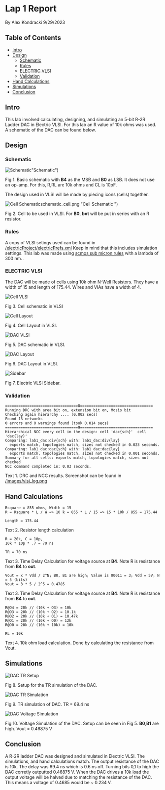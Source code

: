 # Lap 1 Report
By Alex Kondracki
9/29/2023

## Table of Contents
- [Intro](#intro)
- [Design](#design)
   * [Schematic](#schematic)
   * [Rules](#rules)
   * [ELECTRIC VLSI](#electric-vlsi)
   * [Validation](#validation)
- [Hand Calculations](#hand-calculations)
- [Simulations](#simulations)
- [Conclusion](#conclusion)

## Intro
This lab involved calculating, designing, and simulating an 5-bit R-2R Ladder DAC in Electric VLSI. For this lab an R value of 10k ohms was used. A schematic of the DAC can be found below.

## Design

### Schematic
![Schematic](https://github.com/alexk-school/ENCE_3501_VLSI_Class2023/blob/main/Lab1/images/schematic_dac.png)"Schematic") 

Fig 1. Basic schematic with **B4** as the MSB and **B0** as LSB. It does not use an op-amp. For this, R,RL are 10k ohms and CL is 10pF.

The design used in VLSI will be made by piecing icons (cells) together.

![Cell Schematic ](https://github.com/alexk-school/ENCE_3501_VLSI_Class2023/blob/main/Lab1/images/)schematic_cell.png "Cell Schematic ") 

Fig 2. Cell to be used in VLSI. For **B0**, **bot** will be put in series with an R resistor.

### Rules

A copy of VLSI setings used can be found in  [/electricProject/electricPrefs.xml](https://github.com/alexk-school/ENCE_3501_VLSI_Class2023/blob/main/Lab1/electricProject/electricPrefs.xml) Keep in mind that this includes simulation settings. This lab was made using [scmos sub micron rules](https://bears.ece.ucsb.edu/class/ece224a/scmos/scmos-main.html) with a lambda of 300 nm. .

### ELECTRIC VLSI

The DAC will be made of cells using 10k ohm N-Well Resistors. They have a width of 15 and length of 175.44. Wires and VIAs have a width of 4.

![Cell VLSI](https://github.com/alexk-school/ENCE_3501_VLSI_Class2023/blob/main/Lab1/images/cell_sch.png "Cell VLSI")

Fig 3. Cell schematic in VLSI

![Cell Layout](https://github.com/alexk-school/ENCE_3501_VLSI_Class2023/blob/main/Lab1/images/cell_lay.png "Cell Layout")

Fig 4. Cell Layout in VLSI.

![DAC VLSI](https://github.com/alexk-school/ENCE_3501_VLSI_Class2023/blob/main/Lab1/images/dac_sch.png "DAC VLSI")

Fig 5. DAC schematic in VLSI.

![DAC Layout](https://github.com/alexk-school/ENCE_3501_VLSI_Class2023/blob/main/Lab1/images/dac_lay.png "DAC Layout")

Fig 6. DAC Layout in VLSI.

![Sidebar](https://github.com/alexk-school/ENCE_3501_VLSI_Class2023/blob/main/Lab1/images/sidebar.png)

Fig 7. Electric VLSI Sidebar.

### Validation

```
=================================8=================================
Running DRC with area bit on, extension bit on, Mosis bit
Checking again hierarchy .... (0.002 secs)
Found 13 networks
0 errors and 0 warnings found (took 0.014 secs)
=================================9=================================
Hierarchical NCC every cell in the design: cell 'dac{sch}'  cell 'dac{lay}'
Comparing: lab1_dac:div{sch} with: lab1_dac:div{lay}
  exports match, topologies match, sizes not checked in 0.023 seconds.
Comparing: lab1_dac:dac{sch} with: lab1_dac:dac{lay}
  exports match, topologies match, sizes not checked in 0.001 seconds.
Summary for all cells: exports match, topologies match, sizes not checked
NCC command completed in: 0.03 seconds.
```

Text 1. DRC and NCC results. Screenshot can be found in [/images/vlsi_log.png](https://github.com/alexk-school/ENCE_3501_VLSI_Class2023/blob/main/Lab1/images/vlsi_log.png)


## Hand Calculations

```
Rsquare = 855 ohms, Width = 15 
R = Rsquare * L / W => 10 k = 855 * L / 15 => 15 * 10k / 855 = 175.44

Length = 175.44
```
Text 2. Resistor length calculation

```
R = 20k, C = 10p,
10k * 10p * .7 = 70 ns

TR = 70 ns
```
Text 3. Time Delay Calculation for voltage source at **B4**. Note R is resistance from **B4** to **out**.

```
Vout = x * Vdd / 2^N; B0, B1 are high; Value is 00011 = 3; Vdd = 5V; N = 5 (bits)
Vout = 3 * 5 / 2^5 = 0.4785
```
Text 3. Time Delay Calculation for voltage source at **B4**. Note R is resistance from **B4** to **out**.

```
R@O4 = 20k // (10k + O3) = 10k 
R@O3 = 20k // (10k + O2) = 10.1k
R@O2 = 20k // (10k + O1) = 10.47k
R@O1 = 20k // (10k + O0) = 12k
R@O0 = 20k // (10k + 10k) = 10k

RL = 10k
```
Text 4. 10k ohm load calculation. Done by calculating the resistance from Vout.

## Simulations

![DAC TR Setup](https://github.com/alexk-school/ENCE_3501_VLSI_Class2023/blob/main/Lab1/images/lab_setup.png "DAC TR Setup")

Fig 8. Setup for the TR simulation of the DAC.

![DAC TR Simulation](https://github.com/alexk-school/ENCE_3501_VLSI_Class2023/blob/main/Lab1/images/lab_sim.png "DAC TR Simulation")

Fig 9. TR simulation of DAC. TR = 69.4 ns

![DAC Voltage Simulation](https://github.com/alexk-school/ENCE_3501_VLSI_Class2023/blob/main/Lab1/images/dac_sim.png "DAC Voltage Simulation")

Fig 10. Voltage Simulation of the DAC. Setup can be seen in Fig 5. **B0**,**B1** are high. Vout = 0.46875 V

## Conclusion

A R-2R ladder DAC was designed and simulated in Electric VLSI. The simulations, and hand calculations match. The output resistance of the DAC is 10k. The delay was 69.4 ns which is 0.6 ns off. Turning bits 0,1 to high the DAC corretly outputted 0.46875 V. When the DAC drives a 10k load the output voltage will be halved due to matching the resistance of the DAC. This means a voltage of 0.4685 would be ~ 0.234 V.
